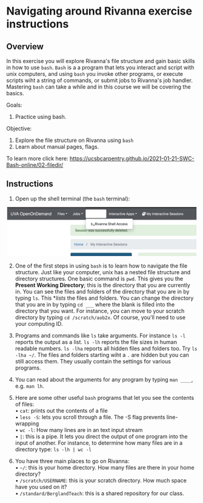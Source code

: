 # **Navigating around Rivanna exercise instructions**

## Overview
In this exercise you will explore Rivanna's file structure and gain basic skills in how to use `bash`. `Bash` is a a program that lets you interact and script with unix computers, and using `bash` you invoke other programs, or execute scripts wiht a string of commands, or submit jobs to Rivanna's job handler. Mastering `bash` can take a while and in this course we will be covering the basics.

Goals:
1. Practice using bash.

Objective:
1. Explore the file structure on Rivanna using `bash`
2. Learn about manual pages, flags.

To learn more click here:
https://ucsbcarpentry.github.io/2021-01-21-SWC-Bash-online/02-filedir/

## Instructions
1. Open up the shell terminal (the `bash` terminal):
<p align="center">
<img src="/Module_1/images/create_new_repo8.jpeg" width="500"/>
</p>

2. One of the first steps in using `bash` is to learn how to navigate the file structure. Just like your computer, unix has a nested file structure and directory structures. One basic command is `pwd`. This gives you the **Present Working Directory**; this is the directory that you are currently in. You can see the files and folders of the directory that you are in by typing `ls`. This **lists* the files and folders. You can change the directory that you are in by typing `cd ___` where the blank is filled into the directory that you want. For instance, you can move to your scratch directory by typing `cd /scratch/aob2x`. Of course, you'll need to use your computing ID.

3. Programs and commands like `ls` take arguments. For instance `ls -l` reports the output as a list. `ls -lh` reports the file sizes in human readable numbers. `ls -lha` reports all hidden files and folders too. Try `ls -lha ~/`. The files and folders starting wiht a `.` are hidden but you can still access them. They usually contain the settings for various programs.

4. You can read about the arguments for any program by typing `man ____`, e.g. `man lh`.

5. Here are some other useful `bash` programs that let you see the contents of files:<br>
• `cat`: prints out the contents of a file <br>
• `less -S`:  lets you scroll through a file. The -S flag prevents line-wrapping<br>
• `wc -l`: How many lines are in an text input stream<br>
• `|`: this is a pipe. It lets you direct the output of one program into the input of another. For instance, to determine how many files are in a directory type: `ls -lh | wc -l`

6. You have three main places to go on Rivanna:<br>
• `~/`: this is your home directory. How many files are there in your home directory?<br>
• `/scratch/USERNAME`: this is your scratch directory. How much space have you used on it?<br>
• `/standard/BerglandTeach`: this is a shared repository for our class. <br>

 
